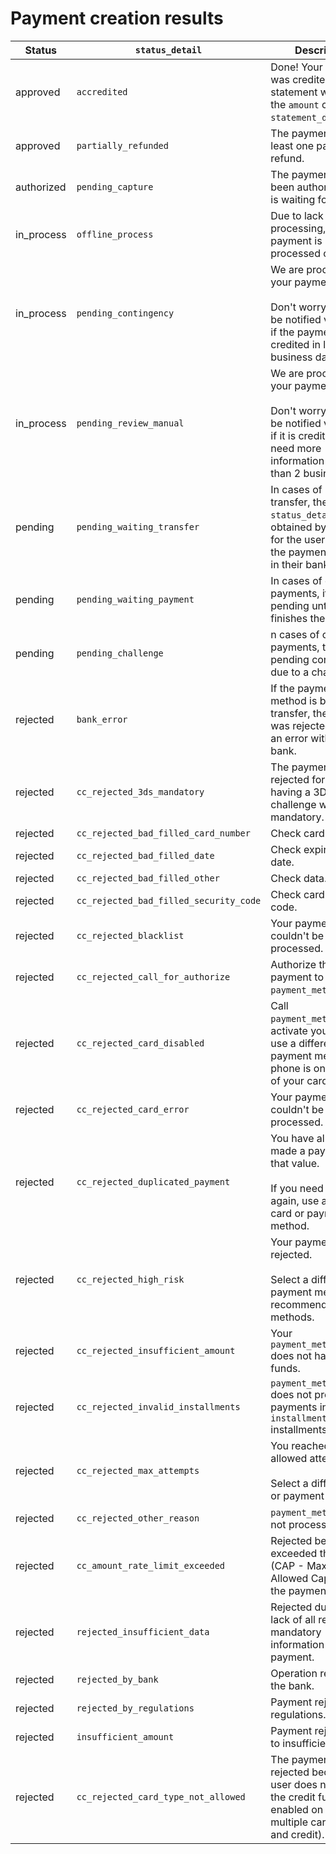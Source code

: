 # Payment creation results

| Status | `status_detail` | Description |
| --- | --- | --- |
| approved | `accredited` | Done! Your payment was credited. Your statement will show the `amount` charge as `statement_descriptor`. |
| approved | `partially_refunded` | The payment has at least one partial refund. |
| authorized | `pending_capture` | The payment has been authorized and is waiting for [capture](/developers/en/docs/order/payment-management/capture-authorized-payment). |
| in_process | `offline_process` | Due to lack of online processing, the payment is being processed offline. |
| in_process | `pending_contingency` | We are processing your payment.<br/><br/>Don't worry! You will be notified via e-mail if the payment was credited in less than 2 business days. |
| in_process | `pending_review_manual` | We are processing your payment.<br/><br/>Don't worry! You will be notified via e-mail if it is credited or if we need more information in less than 2 business days. |
| pending | `pending_waiting_transfer` | In cases of bank transfer, the `status_detail` is obtained by waiting for the user to finish the payment process in their bank. |
| pending | `pending_waiting_payment` | In cases of offline payments, it remains pending until the user finishes the payment. |
| pending | `pending_challenge` | n cases of credit card payments, there is a pending confirmation due to a challenge. |
| rejected | `bank_error` | If the payment method is bank transfer, the payment was rejected due to an error with the bank. |
| rejected | `cc_rejected_3ds_mandatory` | The payment is rejected for not having a 3DS challenge when it is mandatory. |
| rejected | `cc_rejected_bad_filled_card_number` | Check card number. |
| rejected | `cc_rejected_bad_filled_date` | Check expiration date. |
| rejected | `cc_rejected_bad_filled_other` | Check data. |
| rejected | `cc_rejected_bad_filled_security_code` | Check card security code. |
| rejected | `cc_rejected_blacklist` | Your payment couldn't be processed. |
| rejected | `cc_rejected_call_for_authorize` | Authorize the `amount` payment to `payment_method_id`. |
| rejected | `cc_rejected_card_disabled` | Call `payment_method_id` to activate your card, or use a different payment method. The phone is on the back of your card. |
| rejected | `cc_rejected_card_error` | Your payment couldn't be processed. |
| rejected | `cc_rejected_duplicated_payment` | You have already made a payment for that value.<br/><br/>If you need to pay again, use a different card or payment method. |
| rejected | `cc_rejected_high_risk` | Your payment was rejected.<br/><br/>Select a different payment method; we recommend cash methods. |
| rejected | `cc_rejected_insufficient_amount` | Your `payment_method_id` does not have enough funds. |
| rejected | `cc_rejected_invalid_installments` | `payment_method_id` does not process payments in `installments` installments. |
| rejected | `cc_rejected_max_attempts` | You reached the allowed attempt limit.<br/><br/>Select a different card or payment method. |
| rejected | `cc_rejected_other_reason` | `payment_method_id` did not process payment. |
| rejected | `cc_amount_rate_limit_exceeded` | Rejected because it exceeded the limit (CAP - Maximum Allowed Capacity) of the payment method. |
| rejected | `rejected_insufficient_data` | Rejected due to the lack of all required mandatory information in the payment. | 
| rejected | `rejected_by_bank` | Operation rejected by the bank. |
| rejected | `rejected_by_regulations` | Payment rejected by regulations. |
| rejected | `insufficient_amount` | Payment rejected due to insufficient amount. | ----[mlb]----
| rejected |  `cc_rejected_card_type_not_allowed` | The payment was rejected because the user does not have the credit function enabled on their multiple card (debit and credit). | ------------
